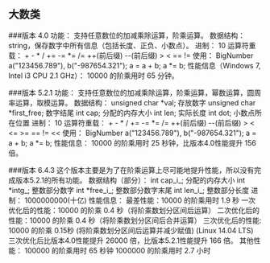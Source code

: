##      大数类

###版本 4.0
功能：
    支持任意数位的加减乘除运算，阶乘运算。
数据结构：
    string，保存数字中所有信息（包括长度、正负、小数点）。
进制：
    10
运算符重载：
    +  -  *  /  +=  -=  *=  /=  ++(前后缀)  --(前后缀)
    >  <  ==  !=
使用：
    BigNumber a("123456.789"), b("-987654.321");
    a = a + b;
    a *= b;
性能信息（Windows 7, Intel i3 CPU 2.1 GHz）：
    10000 的阶乘用时 65 分钟。


###版本 5.2.1
功能：
    支持任意数位的加减乘除运算，阶乘运算，幂数运算，圆周率运算，取模运算。
数据结构：
    unsigned char *val;         存放数字
    unsigned char *first_free;  数字结尾
    int cap;                    分配的内存大小
    int len;                    实际长度
    int dot;                    小数点所在位置
进制：
    10
运算符重载：
    +  -  *  /  +=  -=  *=  /=  ++(前后缀)  --(前后缀)
    >  <  <= >=  ==  !=
    <<
使用：
    BigNumber a("123456.789"), b("-987654.321");
    a = a + b;
    a *= b;
性能信息：
    10000 的阶乘用时 25 秒钟，比版本4.0性能提升 156 倍。


###版本 6.4.3
这个版本主要是为了在阶乘运算上尽可能地提升性能，所以没有完成版本5.2.1的所有功能。
数据结构（部分）：
    int cap_i_;     分配的内存大小
    int *intg_;     整数部分数字
    int *free_i_;   整数部分数字末尾
    int len_i_;     整数部分长度
进制：
    1000000000(十亿)
性能信息：
    最差性能：10000 的阶乘用时 1.9 秒
    一次优化后的性能：10000 的阶乘 0.4 秒（将阶乘数划分区间后运算）
    二次优化后的性能：10000 的阶乘 0.4 秒（将阶乘数划分区间后合并运算）
	三次优化后的性能: 10000 的阶乘 0.15秒 (将阶乘数划分区间后运算并减少赋值) (Linux 14.04 LTS)
    三次优化后比版本4.0性能提升 26000 倍，比版本5.2.1性能提升 166 倍。
其他性能：
    100000 的阶乘用时 65 秒钟
    1000000 的阶乘用时 2.7 小时

